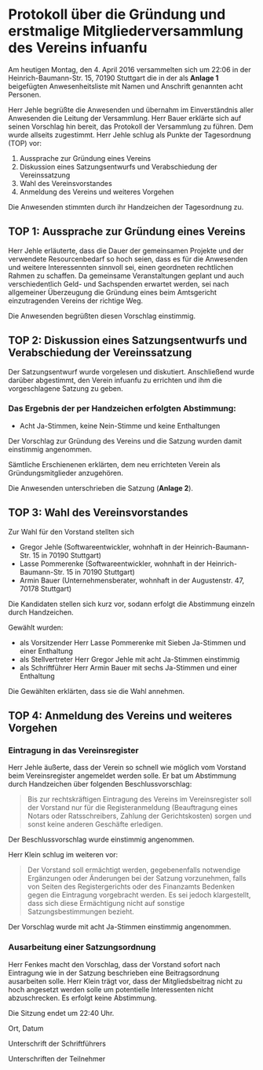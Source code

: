 # Protokoll über die Gründung und erstmalige Mitgliederversammlung des Vereins infuanfu

Am heutigen Montag, den 4. April 2016 versammelten sich um 22:06 in der Heinrich-Baumann-Str. 15, 
70190 Stuttgart die in der als **Anlage 1** beigefügten Anwesenheitsliste mit Namen und Anschrift genannten acht Personen.

Herr Jehle begrüßte die Anwesenden und übernahm im Einverständnis aller Anwesenden die Leitung der Versammlung. 
Herr Bauer erklärte sich auf seinen Vorschlag hin bereit, das Protokoll der Versammlung zu führen. Dem wurde 
allseits zugestimmt.
Herr Jehle schlug als Punkte der Tagesordnung (TOP) vor:

1. Aussprache zur Gründung eines Vereins
1. Diskussion eines Satzungsentwurfs und Verabschiedung der Vereinssatzung
1. Wahl des Vereinsvorstandes
1. Anmeldung des Vereins und weiteres Vorgehen

Die Anwesenden stimmten durch ihr Handzeichen der Tagesordnung zu.

## TOP 1: Aussprache zur Gründung eines Vereins
Herr Jehle erläuterte, dass die Dauer der gemeinsamen Projekte und der verwendete Resourcenbedarf so hoch seien, dass 
es für die Anwesenden und weitere Interessennten sinnvoll sei, einen geordneten rechtlichen Rahmen zu schaffen. Da 
gemeinsame Veranstaltungen geplant und auch verschiedentlich Geld- und Sachspenden erwartet werden,
sei nach allgemeiner Überzeugung die Gründung eines beim Amtsgericht einzutragenden Vereins
der richtige Weg.

Die Anwesenden begrüßten diesen Vorschlag einstimmig.


## TOP 2: Diskussion eines Satzungsentwurfs und Verabschiedung der Vereinssatzung
Der Satzungsentwurf wurde vorgelesen und diskutiert. Anschließend wurde darüber abgestimmt,
den Verein infuanfu zu errichten und ihm die vorgeschlagene Satzung zu geben. 

### Das Ergebnis der per Handzeichen erfolgten Abstimmung: 
* Acht Ja-Stimmen, keine Nein-Stimme und keine Enthaltungen

Der Vorschlag zur Gründung des Vereins und die Satzung wurden damit einstimmig angenommen.

Sämtliche Erschienenen erklärten, dem neu errichteten Verein als Gründungsmitglieder anzugehören.

Die Anwesenden unterschrieben die Satzung (**Anlage 2**).

## TOP 3: Wahl des Vereinsvorstandes

Zur Wahl für den Vorstand stellten sich 
 * Gregor Jehle (Softwareentwickler, wohnhaft in der Heinrich-Baumann-Str. 15 in 70190 Stuttgart)
 * Lasse Pommerenke (Softwareentwickler, wohnhaft in der Heinrich-Baumann-Str. 15 in 70190 Stuttgart)
 * Armin Bauer (Unternehmensberater, wohnhaft in der Augustenstr. 47, 70178 Stuttgart) 

Die Kandidaten stellen sich kurz vor, sodann erfolgt die Abstimmung einzeln durch Handzeichen. 

Gewählt wurden:
* als Vorsitzender Herr Lasse Pommerenke mit Sieben Ja-Stimmen und einer Enthaltung
* als Stellvertreter Herr Gregor Jehle mit acht Ja-Stimmen einstimmig
* als Schriftführer Herr Armin Bauer mit sechs Ja-Stimmen und einer Enthaltung

Die Gewählten erklärten, dass sie die Wahl annehmen.


## TOP 4: Anmeldung des Vereins und weiteres Vorgehen

### Eintragung in das Vereinsregister

Herr Jehle äußerte, dass der Verein so schnell wie möglich vom Vorstand beim Vereinsregister angemeldet werden solle. 
Er bat um Abstimmung durch Handzeichen über folgenden Beschlussvorschlag:

> Bis zur rechtskräftigen Eintragung des Vereins im Vereinsregister soll der Vorstand nur für die
> Registeranmeldung (Beauftragung eines Notars oder Ratsschreibers, Zahlung der Gerichtskosten)
> sorgen und sonst keine anderen Geschäfte erledigen.

Der Beschlussvorschlag wurde einstimmig angenommen.

Herr Klein schlug im weiteren vor:

> Der Vorstand soll ermächtigt werden, gegebenenfalls notwendige Ergänzungen oder Änderungen bei der Satzung 
> vorzunehmen, falls von Seiten des Registergerichts oder des Finanzamts Bedenken gegen die Eintragung 
> vorgebracht werden. Es sei jedoch klargestellt, dass sich diese Ermächtigung nicht auf sonstige 
> Satzungsbestimmungen bezieht.

Der Vorschlag wurde mit acht Ja-Stimmen einstimmig angenommen.


### Ausarbeitung einer Satzungsordnung

Herr Fenkes macht den Vorschlag, dass der Vorstand sofort nach Eintragung wie in der Satzung beschrieben eine Beitragsordnung 
ausarbeiten solle. Herr Klein trägt vor, dass der Mitgliedsbeitrag nicht zu hoch angesetzt werden solle um potentielle 
Interessenten nicht abzuschrecken.
Es erfolgt keine Abstimmung.


Die Sitzung endet um 22:40 Uhr.


Ort, Datum




Unterschrift der Schriftführers




Unterschriften der Teilnehmer

